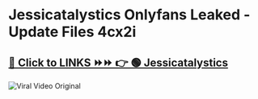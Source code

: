 
 # Jessicatalystics Onlyfans Leaked - Update Files 4cx2i

## <h2><a href="https://clipsfans.com/Jessicatalystics&ref=git">🔗 Click to LINKS ⏩⏩ 👉 🟢 Jessicatalystics </a></h2>

<a href="https://clipsfans.com/Jessicatalystics&ref=git" rel="nofollow" data-target="animated-image.originalLink"><img src="https://i.ibb.co.com/xMMVF88/686577567.gif" alt="Viral Video Original" style="max-width: 100%; display: inline-block;" data-target="animated-image.originalImage"></a>

